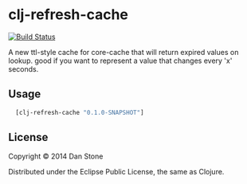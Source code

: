# clj-refresh-cache

[![Build Status](https://travis-ci.org/danstone/clj-refresh-cache.png?branch=master)](https://travis-ci.org/danstone/clj-refresh-cache)

A new ttl-style cache for core-cache that will return expired values on lookup.
good if you want to represent a value that changes every 'x' seconds.

## Usage
``` clojure
  [clj-refresh-cache "0.1.0-SNAPSHOT"]
```
## License

Copyright © 2014 Dan Stone

Distributed under the Eclipse Public License, the same as Clojure.
